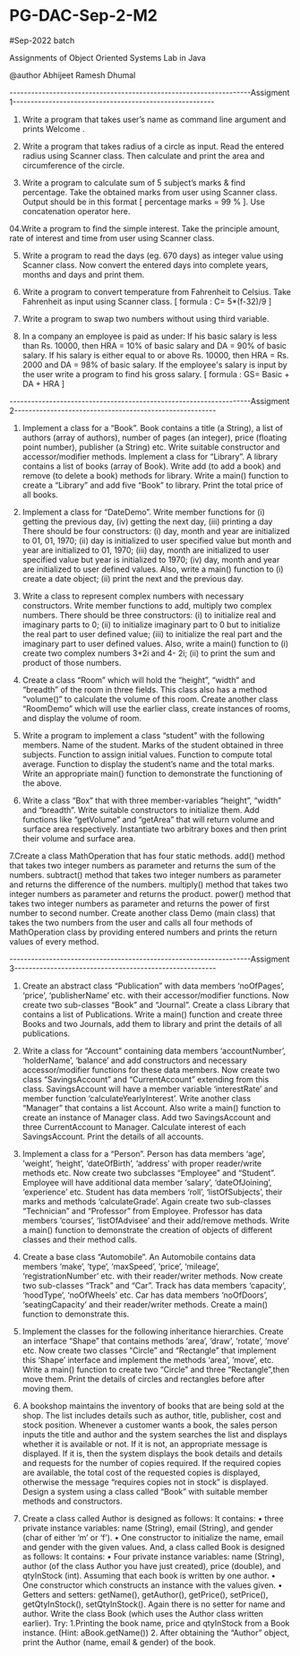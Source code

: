 # PG-DAC-Sep-2-M2
#Sep-2022 batch

Assignments of Object Oriented Systems Lab in Java

@author Abhijeet Ramesh Dhumal



-------------------------------------------------------------------Assigment 1--------------------------------------------------------

01.	Write a program that takes user’s name as command line argument
 and prints Welcome <entered user name>.
  
 02.	Write a program that takes radius of a circle as input.
Read the entered radius using Scanner class.
Then calculate and print the area and circumference of the circle.
  
 03.	Write a program to calculate sum of 5 subject’s marks & find percentage.
Take the obtained marks from user using Scanner class.
Output should be in this format [ percentage marks = 99 % ].
Use concatenation operator here.
  
  
 04.Write a program to find the simple interest.
Take the principle amount, 
rate of interest and time from user using Scanner class.
  
  
 05.	Write a program to read the days (eg. 670 days)
as integer value using Scanner class.
Now convert the entered days into complete years,
months and days and print them.
  
  06.	Write a program to convert temperature from Fahrenheit to Celsius.
Take Fahrenheit as input using Scanner class.
[ formula : C= 5*(f-32)/9 ]
  
  07.	Write a program to swap two numbers without using third variable.
  
  08.	In a company an employee is paid as under:
	If his basic salary is less than Rs. 10000,
	then HRA = 10% of basic salary and DA = 90% of basic salary.
	If his salary is either equal to or above Rs. 10000,
	then HRA = Rs. 2000 and DA = 98% of basic salary.
	If the employee's salary is input by the user write a program to find his gross salary.
[ formula : GS= Basic + DA + HRA ]

-------------------------------------------------------------------Assigment 2--------------------------------------------------------

1. Implement a class for a “Book”. Book contains a title (a String), a list of authors (array of authors), number of 
pages (an integer), price (floating point number), publisher (a String) etc. Write suitable constructor and 
accessor/modifier methods. Implement a class for “Library”. A library contains a list of books (array of Book). 
Write add (to add a book) and remove (to delete a book) methods for library. Write a main() function to create a 
“Library” and add five “Book” to library. Print the total price of all books. 


2. Implement a class for “DateDemo”. Write member functions for (i) getting the previous day, (iv) getting the next 
day, (iii) printing a day There should be four constructors: (i) day, month and year are initialized to 01, 01, 1970; (ii) 
day is initialized to user specified value but month and year are initialized to 01, 1970; (iii) day, month are 
initialized to user specified value but year is initialized to 1970; (iv) day, month and year are initialized to user 
defined values. Also, write a main() function to (i) create a date object; (ii) print the next and the previous day. 


3. Write a class to represent complex numbers with necessary constructors. Write member functions to add, multiply 
two complex numbers. There should be three constructors: (i) to initialize real and imaginary parts to 0; (ii) to 
initialize imaginary part to 0 but to initialize the real part to user defined value; (iii) to initialize the real part and the 
imaginary part to user defined values. Also, write a main() function to (i) create two complex numbers 3+2i and 4-
2i; (ii) to print the sum and product of those numbers. 


4. Create a class “Room” which will hold the “height”, “width” and “breadth” of the room in three fields. This class 
also has a method “volume()” to calculate the volume of this room. Create another class “RoomDemo” which will 
use the earlier class, create instances of rooms, and display the volume of room. 


5. Write a program to implement a class “student” with the following members. Name of the student. Marks of the 
student obtained in three subjects. Function to assign initial values. Function to compute total average. Function to 
display the student’s name and the total marks. Write an appropriate main() function to demonstrate the functioning 
of the above. 


6. Write a class “Box” that with three member-variables “height”, “width” and “breadth”. Write suitable 
constructors to initialize them. Add functions like “getVolume” and “getArea” that will return volume and surface 
area respectively. Instantiate two arbitrary boxes and then print their volume and surface area. 

7.Create a class MathOperation that has four static methods. add() method that takes two integer numbers as 
parameter and returns the sum of the numbers. subtract() method that takes two integer numbers as parameter and 
returns the difference of the numbers. multiply() method that takes two integer numbers as parameter and returns the 
product. power() method that takes two integer numbers as parameter and returns the power of first number to 
second number. Create another class Demo (main class) that takes the two numbers from the user and calls all four 
methods of MathOperation class by providing entered numbers and prints the return values of every method.







-------------------------------------------------------------------Assigment 3--------------------------------------------------------


1. Create an abstract class “Publication” with data members ‘noOfPages’, ‘price’, ‘publisherName’ etc. with 
their accessor/modifier functions. Now create two sub-classes “Book” and “Journal”. Create a class 
Library that contains a list of Publications. Write a main() function and create three Books and two 
Journals, add them to library and print the details of all publications. 


2. Write a class for “Account” containing data members ‘accountNumber’, ‘holderName’, ‘balance’ and add 
constructors and necessary accessor/modifier functions for these data members. Now create two class 
“SavingsAccount” and “CurrentAccount” extending from this class. SavingsAccount will have a member 
variable ‘interestRate’ and member function ‘calculateYearlyInterest’. Write another class “Manager” that 
contains a list Account. Also write a main() function to create an instance of Manager class. Add two 
SavingsAccount and three CurrentAccount to Manager. Calculate interest of each SavingsAccount. Print 
the details of all accounts. 


3. Implement a class for a “Person”. Person has data members ‘age’, ’weight’, ‘height’, ‘dateOfBirth’, 
‘address’ with proper reader/write methods etc. Now create two subclasses “Employee” and “Student”. 
Employee will have additional data member ‘salary’, ‘dateOfJoining’, ‘experience’ etc. Student has data 
members ‘roll’, ‘listOfSubjects’, their marks and methods ‘calculateGrade’. Again create two sub-classes 
“Technician” and “Professor” from Employee. Professor has data members ‘courses’, ‘listOfAdvisee’ and 
their add/remove methods. Write a main() function to demonstrate the creation of objects of different 
classes and their method calls. 


4. Create a base class “Automobile”. An Automobile contains data members ‘make’, ‘type’, ‘maxSpeed’, 
‘price’, ‘mileage’, ‘registrationNumber’ etc. with their reader/writer methods. Now create two sub-classes 
“Track” and “Car”. Track has data members ‘capacity’, ‘hoodType’, ‘noOfWheels’ etc. Car has data 
members ‘noOfDoors’, ‘seatingCapacity’ and their reader/writer methods. Create a main() function to 
demonstrate this.


5. Implement the classes for the following inheritance hierarchies. Create an interface “Shape” that contains 
methods ‘area’, ‘draw’, ‘rotate’, ‘move’ etc. Now create two classes “Circle” and “Rectangle” that 
implement this ‘Shape’ interface and implement the methods ‘area’, ‘move’, etc. Write a main() function 
to create two “Circle” and three “Rectangle”,then move them. Print the details of circles and rectangles 
before after moving them. 


6. A bookshop maintains the inventory of books that are being sold at the shop. The list includes details such 
as author, title, publisher, cost and stock position. Whenever a customer wants a book, the sales person 
inputs the title and author and the system searches the list and displays whether it is available or not. If it is 
not, an appropriate message is displayed. If it is, then the system displays the book details and details and 
requests for the number of copies required. If the required copies are available, the total cost of the 
requested copies is displayed, otherwise the message “requires copies not in stock” is displayed. Design a 
system using a class called “Book” with suitable member methods and constructors. 


7. Create a class called Author is designed as follows: 
It contains: • three private instance variables: name (String), email (String), and gender (char of either ‘m’ or ‘f’). • 
One constructor to initialize the name, email and gender with the given values. 
And, a class called Book is designed as follows: It contains: • Four private instance variables: name (String), author 
(of the class Author you have just created), price (double), and qtyInStock (int). Assuming that each book is written 
by one author. • One constructor which constructs an instance with the values given. • Getters and setters: 
getName(), getAuthor(), getPrice(), setPrice(), getQtyInStock(), setQtyInStock(). Again there is no setter for name 
and author. Write the class Book (which uses the Author class written earlier). Try: 1.Printing the book name, price and qtyInStock from a Book instance. (Hint: aBook.getName())  2. After obtaining the “Author” object, print the Author (name, email & gender) of the book. 



